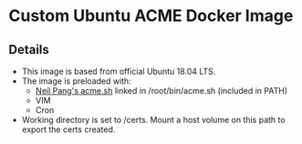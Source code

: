 # Custom Ubuntu ACME Docker Image

## Details

*   This image is based from official Ubuntu 18.04 LTS.
*   The image is preloaded with:
    - [Neil Pang's acme.sh](https://github.com/Neilpang/acme.sh/wiki) linked in /root/bin/acme.sh (included in PATH)
    - VIM
    - Cron
*   Working directory is set to /certs. Mount a host volume on this path to export the certs created.
